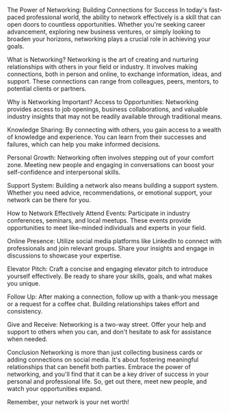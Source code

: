The Power of Networking: Building Connections for Success
In today's fast-paced professional world, the ability to network effectively is a skill that can open doors to countless opportunities. Whether you're seeking career advancement, exploring new business ventures, or simply looking to broaden your horizons, networking plays a crucial role in achieving your goals.

What is Networking?
Networking is the art of creating and nurturing relationships with others in your field or industry. It involves making connections, both in person and online, to exchange information, ideas, and support. These connections can range from colleagues, peers, mentors, to potential clients or partners.

Why is Networking Important?
Access to Opportunities: Networking provides access to job openings, business collaborations, and valuable industry insights that may not be readily available through traditional means.

Knowledge Sharing: By connecting with others, you gain access to a wealth of knowledge and experience. You can learn from their successes and failures, which can help you make informed decisions.

Personal Growth: Networking often involves stepping out of your comfort zone. Meeting new people and engaging in conversations can boost your self-confidence and interpersonal skills.

Support System: Building a network also means building a support system. Whether you need advice, recommendations, or emotional support, your network can be there for you.

How to Network Effectively
Attend Events: Participate in industry conferences, seminars, and local meetups. These events provide opportunities to meet like-minded individuals and experts in your field.

Online Presence: Utilize social media platforms like LinkedIn to connect with professionals and join relevant groups. Share your insights and engage in discussions to showcase your expertise.

Elevator Pitch: Craft a concise and engaging elevator pitch to introduce yourself effectively. Be ready to share your skills, goals, and what makes you unique.

Follow Up: After making a connection, follow up with a thank-you message or a request for a coffee chat. Building relationships takes effort and consistency.

Give and Receive: Networking is a two-way street. Offer your help and support to others when you can, and don't hesitate to ask for assistance when needed.

Conclusion
Networking is more than just collecting business cards or adding connections on social media. It's about fostering meaningful relationships that can benefit both parties. Embrace the power of networking, and you'll find that it can be a key driver of success in your personal and professional life. So, get out there, meet new people, and watch your opportunities expand.

Remember, your network is your net worth!